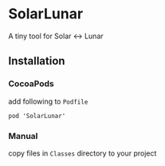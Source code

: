 # SolarLunar
A tiny tool for Solar <-> Lunar

## Installation  

### CocoaPods 
add following to `Podfile`  
   
   	pod 'SolarLunar'


### Manual
copy files in `Classes` directory to your project

